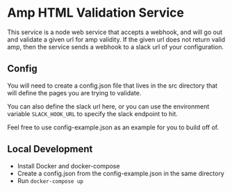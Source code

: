 # Amp HTML Validation Service

This service is a node web service that accepts a webhook, and will go out and validate a given url for amp validity.
If the given url does not return valid amp, then the service sends a webhook to a slack url of your configuration.

## Config

You will need to create a config.json file that lives in the src directory that will define the pages you are trying to validate.

You can also define the slack url here, or you can use the environment variable `SLACK_HOOK_URL` to specify the slack endpoint to hit.

Feel free to use config-example.json as an example for you to build off of.

## Local Development

* Install Docker and docker-compose
* Create a config.json from the config-example.json in the same directory
* Run `docker-compose up`